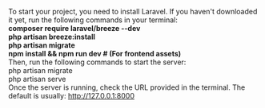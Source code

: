 To start your project, you need to install Laravel. If you haven't downloaded it yet, run the following commands in your terminal:
<br>
<b>
composer require laravel/breeze --dev <br>
php artisan breeze:install <br>
php artisan migrate<br>
npm install && npm run dev # (For frontend assets)<br>
</b>
Then, run the following commands to start the server:
<br>
php artisan migrate<br>
php artisan serve<br>
Once the server is running, check the URL provided in the terminal. The default is usually:
http://127.0.0.1:8000
